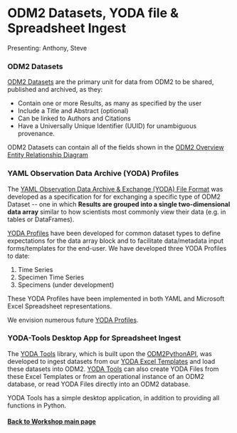 # ODM2 Datasets, YODA file & Spreadsheet Ingest
Presenting: Anthony, Steve


### ODM2 Datasets
[ODM2 Datasets](https://github.com/ODM2/ODM2/blob/master/doc/ODM2Docs/core_datasets.md) are the primary unit for data from ODM2 to be shared, published and archived, as they:
* Contain one or more Results, as many as specified by the user
* Include a Title and Abstract (optional)
* Can be linked to Authors and Citations
* Have a Universally Unique Identifier (UUID) for unambiguous provenance.

ODM2 Datasets can contain all of the fields shown in the [ODM2 Overview Entity Relationship Diagram](http://ODM2.github.io/ODM2/schemas/ODM2_Current/diagrams/ODM2OverviewSimplified.html)

### YAML Observation Data Archive (YODA) Profiles

The [YAML Observation Data Archive & Exchange (YODA) File Format](https://github.com/ODM2/YODA-File/tree/master/README.md) was developed as a specification for for exchanging a specific type of ODM2 Dataset -- one in which **Results are grouped into a single two-dimensional data array** similar to how scientists most commonly view their data (e.g. in tables or DataFrames).

[YODA Profiles](https://github.com/ODM2/YODA-File/blob/master/doc/YODA_profiles.md#yoda-profiles) have been developed for common dataset types to define expectations for the data array block and to facilitate data/metadata input forms/templates for the end-user. We have developed three YODA Profiles to date:
1. Time Series
2. Specimen Time Series
3. Specimens (under development)

These YODA Profiles have been implemented in both YAML and Microsoft Excel Spreadsheet representations.

We envision numerous future [YODA Profiles](https://github.com/ODM2/YODA-File/blob/master/doc/YODA_profiles.md).

### YODA-Tools Desktop App for Spreadsheet Ingest

The [YODA Tools](https://github.com/ODM2/YodaTools) library, which is built upon the [ODM2PythonAPI](https://github.com/ODM2/ODM2PythonAPI), was developed to ingest datasets from our [YODA Excel Templates](https://github.com/ODM2/YODA-File/tree/master/excel_templates) and load these datasets into ODM2. [YODA Tools](https://github.com/ODM2/YodaTools) can also create YODA Files from these Excel Templates or from an operational instance of an ODM2 database, or read YODA Files directly into an ODM2 database.

YODA Tools has a simple desktop application, in addition to providing all functions in Python.


#### [Back to Workshop main page](https://github.com/BiG-CZ/bigcz_wshp2017/blob/master/README.md)
